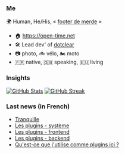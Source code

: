 ### Me

🌍 Human, He/His, « [footer de merde](https://open-time.net/post/2013/07/17/La-veritable-histoire-du-Footer-de-merde-) » 
* 🏠 https://open-time.net 
* 🛠️ Lead dev' of [dotclear](https://git.dotclear.org/dev/dotclear)
* 📷 photo, 🚲 vélo, 🏍️ moto 
* 🇫🇷 native, 🇬🇧 speaking, 🇪🇺 living

### Insights

[![GitHub Stats](https://github-readme-stats-sigma-five.vercel.app/api?username=franck-paul)](https://github.com/franck-paul)
[![GitHub Streak](https://github-readme-streak-stats.herokuapp.com?user=franck-paul)](https://git.io/streak-stats)

### Last news (in French)

<!-- BLOG-POST-LIST:START -->
- [Tranquille](https://open-time.net/post/2023/12/07/Tranquille)
- [Les plugins - système](https://open-time.net/post/2023/12/06/Les-plugins-systeme)
- [Les plugins - frontend](https://open-time.net/post/2023/12/05/Les-plugins-frontend)
- [Les plugins - backend](https://open-time.net/post/2023/12/04/Les-plugins-backend)
- [Qu&#39;est-ce que j&#39;utilise comme plugins ici ?](https://open-time.net/post/2023/12/03/Qu-est-ce-que-j-utilise-comme-plugins-ici)
<!-- BLOG-POST-LIST:END -->
